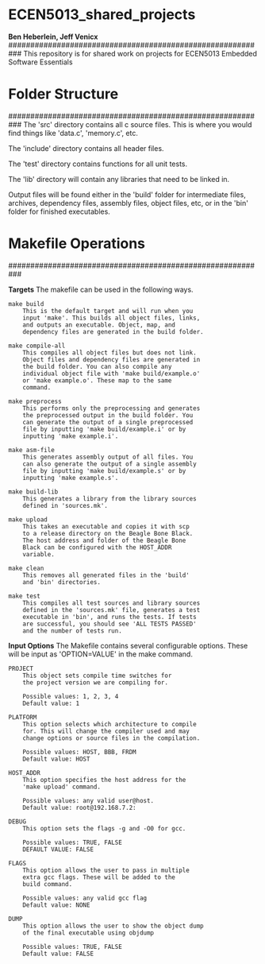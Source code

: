# ECEN5013_shared_projects
**Ben Heberlein, Jeff Venicx**
###########################################################
This repository is for shared work on projects for ECEN5013 
Embedded Software Essentials



# Folder Structure
###########################################################
The 'src' directory contains all c source files. This is
where you would find things like 'data.c', 'memory.c', etc.

The 'include' directory contains all header files.

The 'test' directory contains functions for all unit tests.

The 'lib' directory will contain any libraries that need to
be linked in.

Output files will be found either in the 'build' folder for
intermediate files, archives, dependency files, assembly
files, object files, etc, or in the 'bin' folder for 
finished executables.

# Makefile Operations
###########################################################

**Targets**
    The makefile can be used in the following ways.

    make build
        This is the default target and will run when you 
        input 'make'. This builds all object files, links,
        and outputs an executable. Object, map, and  
        dependency files are generated in the build folder.
    
    make compile-all
        This compiles all object files but does not link.
        Object files and dependency files are generated in
        the build folder. You can also compile any
        individual object file with 'make build/example.o' 
        or 'make example.o'. These map to the same
        command.

    make preprocess
        This performs only the preprocessing and generates
        the preprocessed output in the build folder. You
        can generate the output of a single preprocessed
        file by inputting 'make build/example.i' or by 
        inputting 'make example.i'. 

    make asm-file
        This generates assembly output of all files. You
        can also generate the output of a single assembly
        file by inputting 'make build/example.s' or by
        inputting 'make example.s'.
        
    make build-lib
        This generates a library from the library sources
        defined in 'sources.mk'.

    make upload
        This takes an executable and copies it with scp
        to a release directory on the Beagle Bone Black.
        The host address and folder of the Beagle Bone
        Black can be configured with the HOST_ADDR
        variable. 

    make clean
        This removes all generated files in the 'build' 
        and 'bin' directories.

    make test
        This compiles all test sources and library sources
        defined in the 'sources.mk' file, generates a test
        executable in 'bin', and runs the tests. If tests
        are successful, you should see 'ALL TESTS PASSED'
        and the number of tests run.

**Input Options**
    The Makefile contains several configurable options.
    These will be input as 'OPTION=VALUE' in the make
    command.
  
    PROJECT
        This object sets compile time switches for 
        the project version we are compiling for.
    
        Possible values: 1, 2, 3, 4
        Default value: 1

    PLATFORM
        This option selects which architecture to compile
        for. This will change the compiler used and may
        change options or source files in the compilation.
        
        Possible values: HOST, BBB, FRDM
        Default value: HOST 

    HOST_ADDR
        This option specifies the host address for the 
        'make upload' command.
        
        Possible values: any valid user@host.
        Default value: root@192.168.7.2:

    DEBUG
        This option sets the flags -g and -O0 for gcc.
        
        Possible values: TRUE, FALSE
        DEFAULT VALUE: FALSE

    FLAGS
        This option allows the user to pass in multiple 
        extra gcc flags. These will be added to the 
        build command.

        Possible values: any valid gcc flag
        Default value: NONE

    DUMP
        This option allows the user to show the object dump
        of the final executable using objdump

        Possible values: TRUE, FALSE
        Default value: FALSE

